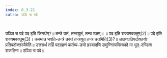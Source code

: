 ```yaml
---
index: 8.3.21
sutra: उञि च पदे

---
```

 उञ्ञि च पदे पद इति किमर्थम्?॥ तन्त्रे उतं, तन्त्रयुतं, तन्त्र उतम्॥ ॥ पद इति शक्यमवक्तुम्(2)॥ पदे इति शक्यमवक्तुम्(3)। कस्मान्न भवति-तन्त्रे उक्तं तन्त्रयुत तन्त्र उतमिति(3)?॥ लक्षणप्रतिपदोक्तयोः प्रतिपदोक्तस्यैवेति॥ उत्तरार्थं तर्हि पदग्रहणं कर्तव्यं-ङमो ह्रस्वादचि ङमुण्नित्यमित्यपदे मा भूत्-दण्डिना शकटिना॥ उञ्ञि च पदे॥ 